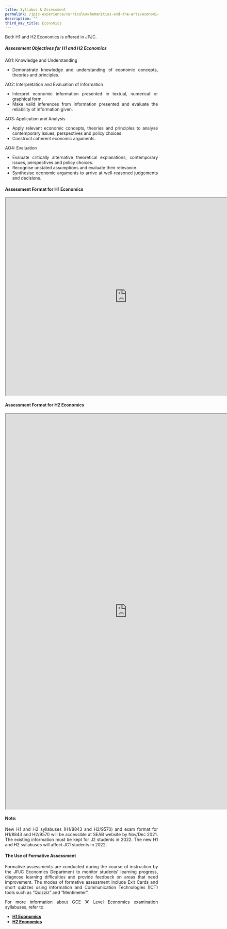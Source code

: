 ```yaml
---
title: Syllabus & Assessment
permalink: /jpjc-experience/curriculum/humanities-and-the-arts/economics/syllabus-and-assessment/
description: ""
third_nav_title: Economics
---
```

<div align=justify>
<p>Both H1 and H2 Economics is offered in JPJC.</p>
<h5><strong>Assessment Objectives for H1 and H2 Economics</strong></h5>
<p>AO1: Knowledge and Understanding
	<ul>
		<li>Demonstrate knowledge and understanding of economic concepts, theories and principles.</li></ul></p>

<p>
AO2: Interpretation and Evaluation of Information
<ul>
	<li>Interpret economic information presented in textual, numerical or graphical form.</li>
	<li>Make valid inferences from information presented and evaluate the reliability of information given.</li></ul></p>

<p>
AO3: Application and Analysis
<ul>
	<li>Apply relevant economic concepts, theories and principles to analyse contemporary issues, perspectives and policy choices.</li>
	<li>Construct coherent economic arguments.</li></ul></p>

<p>
AO4: Evaluation
<ul>
	<li>Evaluate critically alternative theoretical explanations, contemporary issues, perspectives and policy choices.</li>
	<li>Recognise unstated assumptions and evaluate their relevance.</li>
	<li>Synthesise economic arguments to arrive at well-reasoned judgements and decisions.</li></ul></p>

#### **Assessment Format for H1 Economics**
<center>
<iframe src="https://docs.google.com/document/d/e/2PACX-1vRb7TOHsWRubuK9XzoBgtW7oD3a4ywT0Jn1qECWWxmfU0emcKrzYO_Ruw4O1yrz5jwvtmZA9Sl3zawh/pub?embedded=true" width=800px height=650px scrolling="no"></iframe>
</center>

#### **Assessment Format for H2 Economics**
<center>
<iframe src="https://docs.google.com/document/d/e/2PACX-1vQgSLzPjd285oIDaCRgAEIX2P-wv07QRNWE9WgbkTzcNpC4v5AvAtROqN5kYtOS1KMntJQFuEaSsoJi/pub?embedded=true" width=800px height=1300 scrolling="no"></iframe>
</center>

#### **Note:**
<p align=justify>
New H1 and H2 syllabuses (H1/8843 and H2/9570) and exam format for H1/8843 and H2/9570 will be accessible at SEAB website by Nov/Dec 2021. The existing information must be kept for J2 students in 2022. The new H1 and H2 syllabuses will affect JC1 students in 2022.
</p>

#### **The Use of Formative Assessment**
<p align=justify>
Formative assessments are conducted during the course of instruction by the JPJC Economics Department to monitor students’ learning progress, diagnose learning difficulties and provide feedback on areas that need improvement. The modes of formative assessment include Exit Cards and short quizzes using Information and Communication Technologies (ICT) tools such as “Quizziz” and “Mentimeter”.
</p>
<p align=justify>
For more information about GCE ‘A’ Level Economics examination syllabuses, refer to:<br>
<ul>
<li><a href="https://www.seab.gov.sg/docs/default-source/national-examinations/syllabus/alevel/2022syllabus/8823_y22_sy.pdf"><strong>H1 Economics</strong></a></li>
<li><a href="https://www.seab.gov.sg/docs/default-source/national-examinations/syllabus/alevel/2022syllabus/9757_y22_sy.pdf"><strong>H2 Economics</strong></a></li>